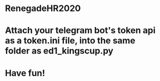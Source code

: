 # RenegadeHR2020
# Attach your telegram bot's token api as a token.ini file, into the same folder as ed1_kingscup.py
# Have fun!

